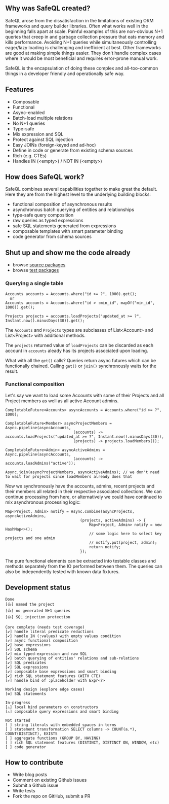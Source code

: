 ## Why was SafeQL created?

SafeQL arose from the dissatisfaction in the limitations of existing ORM frameworks and query builder libraries. Often what works well in the beginning falls apart at scale. Painful examples of this are non-obvious N+1 queries that creep in and garbage collection pressure that eats memory and kills performance. Avoiding N+1 queries while simultaneously controlling eager/lazy loading is challenging and inefficient at best. Other frameworks are good at making simple things easier. They don't handle complex cases where it would be most beneficial and requires error-prone manual work.

SafeQL is the encapsulation of doing these complex and all-too-common things in a developer friendly and operationally safe way.

## Features

* Composable
* Functional
* Async-enabled
* Batch-load multiple relations
* No N+1 queries
* Type-safe
* Mix expression and SQL
* Protect against SQL injection
* Easy JOINs (foreign-keyed and ad-hoc)
* Define in code or generate from existing schema sources
* Rich (e.g. CTEs)
* Handles IN (&lt;empty&gt;) / NOT IN (&lt;empty&gt;)

## How does SafeQL work?

SafeQL combines several capabilities together to make great the default. Here they are from the highest level to the underlying building blocks:

* functional composition of asynchronous results
* asynchronous batch querying of entities and relationships
* type-safe query composition
* raw queries as typed expressions
* safe SQL statements generated from expressions
* composable templates with smart parameter binding
* code generator from schema sources

## Shut up and show me the code already

* browse [source packages](https://github.com/karmakaze/safeql/tree/master/src/main/java/org/keithkim/safeql)
* browse [test packages](https://github.com/karmakaze/safeql/tree/master/src/test/java/org/keithkim/safeql)

### Querying a single table

```
Accounts accounts = Accounts.where("id >= ?", 1000).get();
  or
Accounts accounts = Accounts.where("id > :min_id", mapOf("min_id", 1000)).get();

Projects projects = accounts.loadProjects("updated_at >= ?", Instant.now().minusDays(30)).get();
```
The `Accounts` and `Projects` types are subclasses of List&lt;Account&gt; and List&lt;Project&gt; with additional methods.

The `projects` returned value of `loadProjects` can be discarded as each account in `accounts` aleady has its projects associated upon loading.

What with all the `get()` calls? Queries return async futures which can be functionally chained. Calling `get()` or `join()` synchronously waits for the result.

### Functional composition

Let's say we want to load some Accounts with some of their Projects and all Project members as well as all active Account admins.

```
CompletableFuture<Accounts> asyncAccounts = Accounts.where("id >= ?", 1000);

CompletableFuture<Member> asyncProjectMembers = Async.pipeline(asyncAccounts,
                              (accounts) -> accounts.loadProjects("updated_at >= ?", Instant.now().minusDays(30)),
                              (projects) -> projects.loadMembers());

CompletableFuture<Admin> asyncActiveAdmins = Async.pipeline(asyncAccounts,
                              (accounts) -> accounts.loadAdmins("active"));

Async.join(asyncProjectMembers, asyncActiveAdmins); // we don't need to wait for projects since loadMembers already does that
```

Now we synchronously have the accounts, admins, recent projects and their members all related in their respective associated collections. We can continue processing from here, or alternatively we could have continued to mix asynchronous processing logic:

```
Map<Project, Admin> notify = Async.combine(asyncProjects, asyncActiveAdmins,
                                 (projects, activeAdmins) -> {
                                     Map<Project, Admin> notify = new HashMap<>();
                                     // some logic here to select key projects and one admin
                                     // notify.put(project, admin);
                                     return notify;
                                 });
```

The pure functional elements can be extracted into testable classes and methods separately from the IO performed between them.
The queries can also be independently tested with known data fixtures.

## Development status
```
Done
[👍] named the project
[👍] no generated N+1 queries
[👍] SQL injection protection

Core complete (needs test coverage)
[✔] handle literal predicate reductions
[✔] handle IN (:values) with empty values condition
[✔] async functional composition
[✔] base expressions
[✔] SQL schema
[✔] mix typed-expression and raw SQL
[✔] batch querying of entities' relations and sub-relations
[✔] SQL predicates
[✔] SQL expressions
[✔] composable base expressions and smart binding
[✔] rich SQL statement features (WITH CTE)
[✔] handle bind of :placeholder with Expr<?>

Working design (explore edge cases)
[⚙] SQL statements

In-progress
[⚠] local bind parameters on constructors
[⚠] composable query expressions and smart binding

Not started
[ ] string literals with embedded spaces in terms
[ ] statement transformation SELECT columns -> COUNT(a.*), COUNT(DISTINCT), EXISTS
[ ] aggregate functions (GROUP BY, HAVING)
[ ] rich SQL statement features (DISTINCT, DISTINCT ON, WINDOW, etc)
[ ] code generator
```

## How to contribute

* Write blog posts
* Comment on existing Github issues
* Submit a Github issue
* Write tests
* Fork the repo on GitHub, submit a PR
